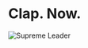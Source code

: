 # **Clap. Now.**
![Supreme Leader](https://yt3.ggpht.com/ZTyY7OolrH4joFGmD4Yx6VKOtYKWv0DgnfYIouRKTGzVf_UjHzgrKHeIgrjdLRHPeY6YnhjOq2I=s900-c-k-c0x00ffffff-no-rj)
